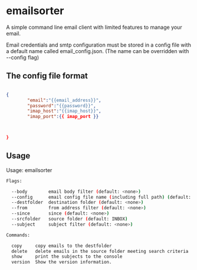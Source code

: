 # emailsorter

A simple command line email client with limited features to manage your email.

Email credentials and smtp configuration must be stored in a  config file with a default name called email_config.json. (The name can be overridden with --config flag)

## The config file format
```json

{
        "email":"{{email_address}}",
        "password":"{{password}}",
        "imap_host":"{{imap_host}}",
        "imap_port":{{ imap_port }}



}
```


## Usage



Usage: emailsorter <command>
``` bash
Flags:

  --body        email body filter (default: <none>)
  --config      email config file name (including full path) (default: email_config.json)
  --destfolder  destination folder (default: <none>)
  --from        from address filter (default: <none>)
  --since       since (default: <none>)
  --srcfolder   source folder (default: INBOX)
  --subject     subject filter (default: <none>)

Commands:

  copy     copy emails to the destfolder
  delete   delete emails in the source folder meeting search criteria
  show     print the subjects to the console
  version  Show the version information.
```
